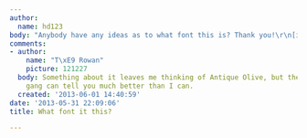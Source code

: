 ```yaml
---
author:
  name: hd123
body: "Anybody have any ideas as to what font this is? Thank you!\r\n[img:sites/default/files/old-images/templatemo_content_aboutus_5580.png]"
comments:
- author:
    name: "T\xE9 Rowan"
    picture: 121227
  body: Something about it leaves me thinking of Antique Olive, but the Type ID Board
    gang can tell you much better than I can.
  created: '2013-06-01 14:40:59'
date: '2013-05-31 22:09:06'
title: What font it this?

---
```

